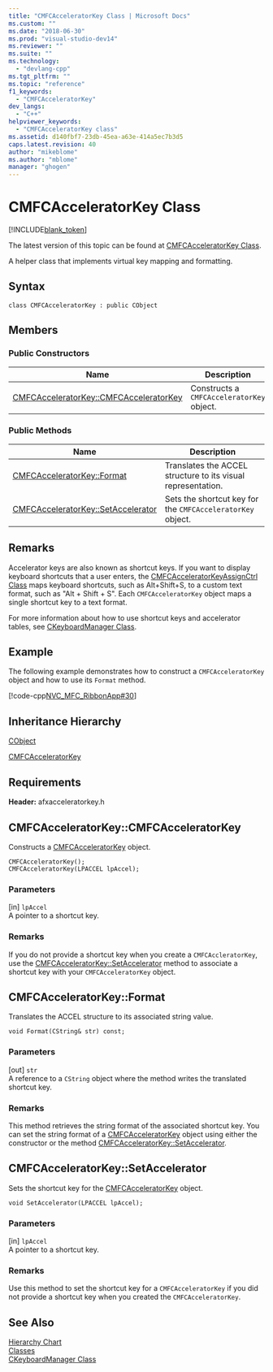 ```yaml
---
title: "CMFCAcceleratorKey Class | Microsoft Docs"
ms.custom: ""
ms.date: "2018-06-30"
ms.prod: "visual-studio-dev14"
ms.reviewer: ""
ms.suite: ""
ms.technology: 
  - "devlang-cpp"
ms.tgt_pltfrm: ""
ms.topic: "reference"
f1_keywords: 
  - "CMFCAcceleratorKey"
dev_langs: 
  - "C++"
helpviewer_keywords: 
  - "CMFCAcceleratorKey class"
ms.assetid: d140fbf7-23db-45ea-a63e-414a5ec7b3d5
caps.latest.revision: 40
author: "mikeblome"
ms.author: "mblome"
manager: "ghogen"
---
```

# CMFCAcceleratorKey Class
[!INCLUDE[blank_token](../../includes/blank-token.md)]

The latest version of this topic can be found at [CMFCAcceleratorKey Class](https://docs.microsoft.com/cpp/mfc/reference/cmfcacceleratorkey-class).  
  
  
A helper class that implements virtual key mapping and formatting.  
  
## Syntax  
  
```  
class CMFCAcceleratorKey : public CObject  
```  
  
## Members  
  
### Public Constructors  
  
|Name|Description|  
|----------|-----------------|  
|[CMFCAcceleratorKey::CMFCAcceleratorKey](#cmfcacceleratorkey__cmfcacceleratorkey)|Constructs a `CMFCAcceleratorKey` object.|  
  
### Public Methods  
  
|Name|Description|  
|----------|-----------------|  
|[CMFCAcceleratorKey::Format](#cmfcacceleratorkey__format)|Translates the ACCEL structure to its visual representation.|  
|[CMFCAcceleratorKey::SetAccelerator](#cmfcacceleratorkey__setaccelerator)|Sets the shortcut key for the `CMFCAcceleratorKey` object.|  
  
## Remarks  
 Accelerator keys are also known as shortcut keys. If you want to display keyboard shortcuts that a user enters, the [CMFCAcceleratorKeyAssignCtrl Class](../../mfc/reference/cmfcacceleratorkeyassignctrl-class.md) maps keyboard shortcuts, such as Alt+Shift+S, to a custom text format, such as "Alt + Shift + S". Each `CMFCAcceleratorKey` object maps a single shortcut key to a text format.  
  
 For more information about how to use shortcut keys and accelerator tables, see [CKeyboardManager Class](../../mfc/reference/ckeyboardmanager-class.md).  
  
## Example  
 The following example demonstrates how to construct a `CMFCAcceleratorKey` object and how to use its `Format` method.  
  
 [!code-cpp[NVC_MFC_RibbonApp#30](../../snippets/cpp/VS_Snippets_Misc/NVC_MFC_RibbonApp/cpp/MainFrm.cpp#30)]  
  
## Inheritance Hierarchy  
 [CObject](../../mfc/reference/cobject-class.md)  
  
 [CMFCAcceleratorKey](../../mfc/reference/cmfcacceleratorkey-class.md)  
  
## Requirements  
 **Header:** afxacceleratorkey.h  
  
##  <a name="cmfcacceleratorkey__cmfcacceleratorkey"></a>  CMFCAcceleratorKey::CMFCAcceleratorKey  
 Constructs a [CMFCAcceleratorKey](../../mfc/reference/cmfcacceleratorkey-class.md) object.  
  
```  
CMFCAcceleratorKey();  
CMFCAcceleratorKey(LPACCEL lpAccel);```  
  
### Parameters  
 [in] `lpAccel`  
 A pointer to a shortcut key.  
  
### Remarks  
 If you do not provide a shortcut key when you create a `CMFCAccleratorKey`, use the [CMFCAcceleratorKey::SetAccelerator](#cmfcacceleratorkey__setaccelerator) method to associate a shortcut key with your `CMFCAcceleratorKey` object.  
  
##  <a name="cmfcacceleratorkey__format"></a>  CMFCAcceleratorKey::Format  
 Translates the ACCEL structure to its associated string value.  
  
```  
void Format(CString& str) const;  
```  
  
### Parameters  
 [out] `str`  
 A reference to a `CString` object where the method writes the translated shortcut key.  
  
### Remarks  
 This method retrieves the string format of the associated shortcut key. You can set the string format of a [CMFCAcceleratorKey](../../mfc/reference/cmfcacceleratorkey-class.md) object using either the constructor or the method [CMFCAcceleratorKey::SetAccelerator](#cmfcacceleratorkey__setaccelerator).  
  
##  <a name="cmfcacceleratorkey__setaccelerator"></a>  CMFCAcceleratorKey::SetAccelerator  
 Sets the shortcut key for the [CMFCAcceleratorKey](../../mfc/reference/cmfcacceleratorkey-class.md) object.  
  
```  
void SetAccelerator(LPACCEL lpAccel);
```  
  
### Parameters  
 [in] `lpAccel`  
 A pointer to a shortcut key.  
  
### Remarks  
 Use this method to set the shortcut key for a `CMFCAcceleratorKey` if you did not provide a shortcut key when you created the `CMFCAcceleratorKey`.  
  
## See Also  
 [Hierarchy Chart](../../mfc/hierarchy-chart.md)   
 [Classes](../../mfc/reference/mfc-classes.md)   
 [CKeyboardManager Class](../../mfc/reference/ckeyboardmanager-class.md)






